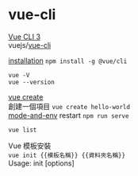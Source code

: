 # vue-cli

[Vue CLI 3](https://cli.vuejs.org/)  
vuejs/[vue-cli](https://github.com/vuejs/vue-cli)  

[installation](https://cli.vuejs.org/guide/installation.html) `npm install -g @vue/cli`  

`vue -V`  
`vue --version`  


[vue create](https://cli.vuejs.org/zh/guide/creating-a-project.html)  
創建一個項目 `vue create hello-world`  
[mode-and-env](https://cli.vuejs.org/guide/mode-and-env.html#modes) restart `npm run serve`  

`vue list`  
  
Vue 模板安裝  
`vue init {‌{模板名稱}} {‌{資料夾名稱}} `  
Usage: init [options] <template> <app-name>  


Command vue init requires a global addon to be installed.
Please run `npm install -g @vue/cli-init` and try again.

 
`vue init webpack my-project`  

? Use ESLint to lint your code? (Y/n)  `n`    
? set up unit tests (Y/n)  `n`    
? Setup e2e tests with Nightwatch? (Y/n) `n`    


To get started:  
  `cd my-project`  
  `npm run dev`  

I  Your application is running here: http://localhost:8080

安裝所需套件 (在目標資料夾下，每個專案只有第一次需要執行)
`npm install` 

運行 Vue + Webpack  
`npm run dev` 

編譯 Production 版本  
`npm run build`   

# projects

Components [組件基礎研究](https://cn.vuejs.org/v2/guide/components.html)    
`$ cd components`  
`$ yarn serve`  
